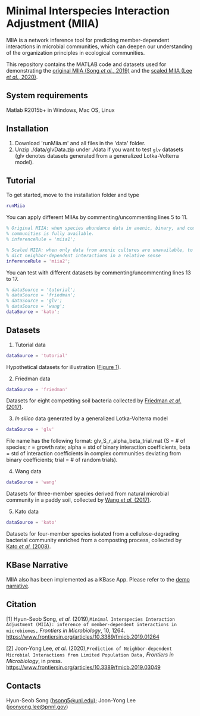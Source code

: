 # Minimal Interspecies Interaction Adjustment (MIIA)
MIIA is a network inference tool for predicting member-dependent interactions in microbial communities, which can deepen our understanding of the organization principles in ecological communities.

This repository contains the MATLAB code and datasets used for demonstrating the [original MIIA (Song *et al.*, 2019)](https://www.frontiersin.org/articles/10.3389/fmicb.2019.01264) and the [scaled MIIA (Lee *et al.*, 2020)](https://www.frontiersin.org/articles/10.3389/fmicb.2019.03049). 

## System requirements
Matlab R2015b+ in Windows, Mac OS, Linux

## Installation
1. Download 'runMiia.m' and all files in the 'data' folder.
2. Unzip ./data/glvData.zip under ./data if you want to test ``glv`` datasets (glv denotes datasets generated from a generalized Lotka-Volterra model). 

## Tutorial
To get started, move to the installation folder and type 

```matlab
runMiia
```
You can apply different MIIAs by commenting/uncommenting  lines 5 to 11. 
```matlab
% Original MIIA: when species abundance data in axenic, binary, and complex
% communities is fully available.
% inferenceRule = 'miia1';

% Scaled MIIA: when only data from axenic cultures are unavailable, to pre-
% dict neighbor-dependent interactions in a relative sense
inferenceRule = 'miia2';
```
You can test with different datasets by commenting/uncommenting  lines 13 to 17.
```matlab
% dataSource = 'tutorial';
% dataSource = 'friedman';
% dataSource = 'glv';
% dataSource = 'wang';
dataSource = 'kato';
```
## Datasets
1. Tutorial data
```matlab
dataSource = 'tutorial'
```
Hypothetical datasets for illustration ([Figure 1](https://www.frontiersin.org/files/Articles/446243/fmicb-10-01264-HTML/image_m/fmicb-10-01264-g001.jpg)).

2. Friedman data
```matlab
dataSource = 'friedman'
```
Datasets for eight competiting soil bacteria collected by [Friedman *et al.* (2017)](https://www.nature.com/articles/s41559-017-0109).

3. *In silico* data generated by a generalized Lotka-Volterra model
```matlab
dataSource = 'glv'
```
File name has the following format: glv_S_r_alpha_beta_trial.mat (S = # of species; r = growth rate; alpha = std of binary interaction coefficients, beta = std of interaction coefficients in complex communities deviating from binary coefficients; trial = # of random trials). 

4. Wang data
```matlab
dataSource = 'wang'
```
Datasets for three-member species derived from natural microbial community in a paddy soil, collected by [Wang *et al.* (2017)](https://doi.org/10.1016/j.soilbio.2016.11.029).

5. Kato data
```matlab
dataSource = 'kato'
```
Datasets for four-member species isolated from a cellulose-degrading bacterial community enriched from a composting process, collected by [Kato *et al.* (2008)](https://doi.org/10.1007/s00248-007-9357-4).

## KBase Narrative
MIIA also has been implemented as a KBase App. Please refer to the [demo narrative](https://narrative.kbase.us/narrative/65154). 

## Citation
[1] Hyun-Seob Song, *et al.* (2019),``Minimal Interspecies Interaction Adjustment (MIIA): inference of member-dependent interactions in microbiomes,`` *Frontiers in Microbiology*, 10, 1264.
https://www.frontiersin.org/articles/10.3389/fmicb.2019.01264

[2] Joon-Yong Lee, *et al.* (2020),``Prediction of Neighbor-dependent Microbial Interactions from Limited Population Data,`` *Frontiers in Microbiology*, in press.
https://www.frontiersin.org/articles/10.3389/fmicb.2019.03049

## Contacts
Hyun-Seob Song (hsong5@unl.edu); Joon-Yong Lee (joonyong.lee@pnnl.gov)
